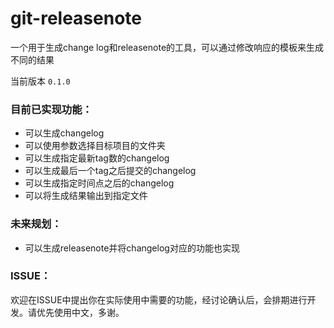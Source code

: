 # git-releasenote
一个用于生成change log和releasenote的工具，可以通过修改响应的模板来生成不同的结果

当前版本 `0.1.0`

### 目前已实现功能：

* 可以生成changelog
* 可以使用参数选择目标项目的文件夹
* 可以生成指定最新tag数的changelog
* 可以生成最后一个tag之后提交的changelog
* 可以生成指定时间点之后的changelog
* 可以将生成结果输出到指定文件

### 未来规划：

* 可以生成releasenote并将changelog对应的功能也实现

### ISSUE：

欢迎在ISSUE中提出你在实际使用中需要的功能，经讨论确认后，会排期进行开发。请优先使用中文，多谢。